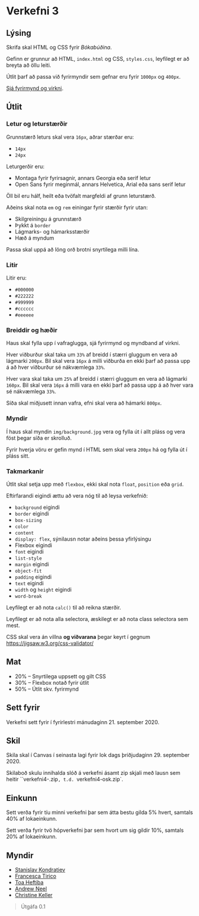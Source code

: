 # Verkefni 3

## Lýsing

Skrifa skal HTML og CSS fyrir _Bókabúðina_.

Gefinn er grunnur að HTML, `index.html` og CSS, `styles.css`, leyfilegt er að breyta að öllu leiti.

Útlit þarf að passa við fyrirmyndir sem gefnar eru fyrir `1000px` og `400px`.

[Sjá fyrirmynd og virkni](fyrirmynd/).

## Útlit

### Letur og leturstærðir

Grunnstærð leturs skal vera `16px`, aðrar stærðar eru:

* `14px`
* `24px`

Leturgerðir eru:

* Montaga fyrir fyrirsagnir, annars Georgia eða serif letur
* Open Sans fyrir meginmál, annars Helvetica, Arial eða sans serif letur

Öll bil eru hálf, heilt eða tvöfalt margfeldi af grunn leturstærð.

Aðeins skal nota `em` og `rem` einingar fyrir stærðir fyrir utan:

* Skilgreiningu á grunnstærð
* Þykkt á `border`
* Lágmarks- og hámarksstærðir
* Hæð á myndum

Passa skal uppá að löng orð brotni snyrtilega milli lína.

### Litir

Litir eru:

* `#000000`
* `#222222`
* `#999999`
* `#cccccc`
* `#eeeeee`

### Breiddir og hæðir

Haus skal fylla upp í vafraglugga, sjá fyrirmynd og myndband af virkni.

Hver viðburður skal taka um `33%` af breidd í stærri gluggum en vera að lágmarki `200px`. Bil skal vera `16px` á milli viðburða en ekki þarf að passa upp á að hver viðburður sé nákvæmlega `33%`.

Hver vara skal taka um `25%` af breidd í stærri gluggum en vera að lágmarki `160px`. Bil skal vera `16px` á milli vara en ekki þarf að passa upp á að hver vara sé nákvæmlega `33%`.

Síða skal miðjusett innan vafra, efni skal vera að hámarki `800px`.

### Myndir

Í haus skal myndin `img/background.jpg` vera og fylla út í allt pláss og vera föst þegar síða er skrolluð.

Fyrir hverja vöru er gefin mynd í HTML sem skal vera `200px` há og fylla út í pláss sitt.

### Takmarkanir

Útlit skal setja upp með `flexbox`, ekki skal nota `float`, `position` eða `grid`.

Eftirfarandi eigindi ættu að vera nóg til að leysa verkefnið:

* `background` eigindi
* `border` eigindi
* `box-sizing`
* `color`
* `content`
* `display: flex`, sýnilausn notar aðeins þessa yfirlýsingu
* Flexbox eigindi
* `font` eigindi
* `list-style`
* `margin` eigindi
* `object-fit`
* `padding` eigindi
* `text` eigindi
* `width` og `height` eigindi
* `word-break`

Leyfilegt er að nota `calc()` til að reikna stærðir.

Leyfilegt er að nota alla selectora, æskilegt er að nota class selectora sem mest.

CSS skal vera án villna **og viðvarana** þegar keyrt í gegnum https://jigsaw.w3.org/css-validator/

## Mat

* 20% – Snyrtilega uppsett og gilt CSS
* 30% – Flexbox notað fyrir útlit
* 50% – Útlit skv. fyrirmynd

## Sett fyrir

Verkefni sett fyrir í fyrirlestri mánudaginn 21. september 2020.

## Skil

Skila skal í Canvas í seinasta lagi fyrir lok dags þriðjudaginn 29. september 2020.

Skilaboð skulu innihalda slóð á verkefni ásamt zip skjali með lausn sem heitir ``verkefni4-<notendanafn>.zip`, t.d. `verkefni4-osk.zip`.

## Einkunn

Sett verða fyrir tíu minni verkefni þar sem átta bestu gilda 5% hvert, samtals 40% af lokaeinkunn.

Sett verða fyrir tvö hópverkefni þar sem hvort um sig gildir 10%, samtals 20% af lokaeinkunn.

## Myndir

* [Stanislav Kondratiev](https://unsplash.com/@technobulka)
* [Francesca Tirico](https://unsplash.com/@fra99)
* [Toa Heftiba](https://unsplash.com/@heftiba)
* [Andrew Neel](https://unsplash.com/@andrewtneel)
* [Christine Keller](https://unsplash.com/@christinekeller)

> Útgáfa 0.1
